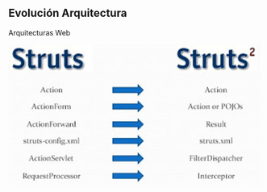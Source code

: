##  Evolución Arquitectura

Arquitecturas Web

<img src="../images/web03.png" alt="Struts 1 vs Struts 2" style="width: 500px;"/>